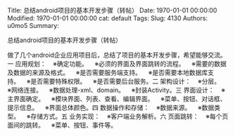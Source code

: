 Title: 总结android项目的基本开发步骤（转帖）
Date: 1970-01-01 00:00:00
Modified: 1970-01-01 00:00:00
cat: default
Tags: 
Slug: 4130
Authors: u0mo5 
Summary: 

总结android项目的基本开发步骤（转帖）
 


做了几个android企业应用项目后，总结了项目的基本开发步骤，希望能够交流。一 应用规划：    ※确定功能。    ※必须的界面及界面跳转的流程。    ※需要的数据及数据的来源及格式。    ※是否需要服务端支持。    ※是否需要本地数据库支持。    ※是否需要特殊权限。    ※是否需要后台服务。二 架构设计：    ※分层。    ※网络连接。    ※数据处理-xml、domain。    ※封装Activity。三 界面设计：    ※主界面确定。    ※模块界面、列表、查看、编辑界面。    ※菜单、按钮、对话框、提示信息。    ※界面总体颜色。四 数据操作和存储：    ※数据来源。    ※数据类型。    ※存储方式。五 业务实现：    ※客户端业务解析。六 页面跳转：    ※每个页面间的跳转。    ※菜单、按钮、事件等。




